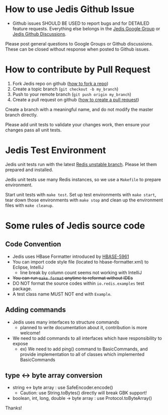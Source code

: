 # How to use Jedis Github Issue

* Github issues SHOULD BE USED to report bugs and for DETAILED feature requests. Everything else belongs in the [Jedis Google Group](https://groups.google.com/g/jedis_redis) or [Jedis Github Discussions](https://github.com/redis/jedis/discussions).

Please post general questions to Google Groups or Github discussions. These can be closed without response when posted to Github issues.

# How to contribute by Pull Request

1. Fork Jedis repo on github ([how to fork a repo](https://docs.github.com/en/get-started/quickstart/fork-a-repo))
2. Create a topic branch (`git checkout -b my_branch`)
3. Push to your remote branch (`git push origin my_branch`)
4. Create a pull request on github ([how to create a pull request](https://docs.github.com/en/pull-requests/collaborating-with-pull-requests/proposing-changes-to-your-work-with-pull-requests/creating-a-pull-request))

Create a branch with a meaningful name, and do not modify the master branch directly.

Please add unit tests to validate your changes work, then ensure your changes pass all unit tests.

# Jedis Test Environment

Jedis unit tests run with the latest [Redis unstable branch](https://github.com/redis/redis/tree/unstable).
Please let them prepared and installed.

Jedis unit tests use many Redis instances, so we use a ```Makefile``` to prepare environment. 

Start unit tests with ```make test```.
Set up test environments with ```make start```, tear down those environments with ```make stop``` and clean up the environment files with ```make cleanup```.

# Some rules of Jedis source code

## Code Convention

* Jedis uses HBase Formatter introduced by [HBASE-5961](https://issues.apache.org/jira/browse/HBASE-5961)
* You can import code style file (located to hbase-formatter.xml) to Eclipse, IntelliJ
  * line break by column count seems not working with IntelliJ
* <strike>You can run ```make format``` anytime to reformat without IDEs</strike>
* DO NOT format the source codes within `io.redis.examples` test package.
* A test class name MUST NOT end with `Example`.

## Adding commands

* Jedis uses many interfaces to structure commands
  * planned to write documentation about it, contribution is more welcome!
* We need to add commands to all interfaces which have responsibility to expose
  * ex) We need to add ping() command to BasicCommands, and provide implementation to all of classes which implemented BasicCommands

## type <-> byte array conversion

* string <-> byte array : use SafeEncoder.encode()
  * Caution: use String.toBytes() directly will break GBK support!
* boolean, int, long, double -> byte array : use Protocol.toByteArray()

Thanks!
